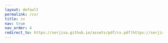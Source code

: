 ```yaml
---
layout: default
permalink: /cv/
title: cv
nav: true
nav_order: 4
redirect_to: https://serjisa.github.io/assets/pdf/cv.pdf)https://serjisa.github.io/assets/pdf/cv.pdf
---
```

